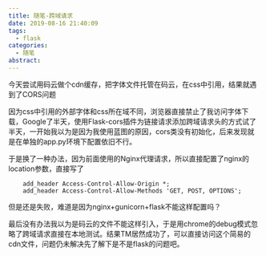```yaml
---
title: 随笔-跨域请求
date: 2019-08-16 21:40:09
tags:
  - flask
categories:
  - 随笔
abstract:
---
```


今天尝试用码云做个cdn缓存，把字体文件托管在码云，在css中引用，结果就遇到了CORS问题

<!--more-->

因为css中引用的外部字体和css所在域不同，浏览器直接禁止了我访问字体下载，Google了半天，使用Flask-cors插件为链接请求添加跨域请求头的方式试了半天，一开始我以为是因为我使用蓝图的原因，cors类没有初始化，后来发现就是在单独的app.py环境下配置依旧不行。

于是换了一种办法，因为前面使用的Nginx代理请求，所以直接配置了nginx的location参数，直接写了

```nginx
    add_header Access-Control-Allow-Origin *;
    add_header Access-Control-Allow-Methods 'GET, POST, OPTIONS';
```

但是还是失败，难道是因为nginx+gunicorn+flask不能这样配置吗？

最后没有办法我以为是码云的文件不能这样引入，于是用chrome的debug模式忽略了跨域请求直接在本地测试。结果TM居然成功了，可以直接访问这个简易的cdn文件，问题仍未解决先了解下是不是flask的问题吧。